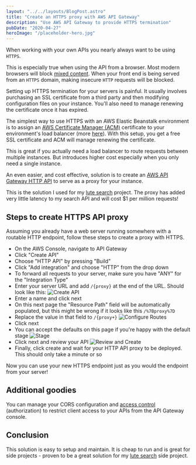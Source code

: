 ```yaml
---
layout: "../../layouts/BlogPost.astro"
title: "Create an HTTPS proxy with AWS API Gateway"
description: "Use AWS API Gateway to provide HTTPS termination"
pubDate: "2020-04-27"
heroImage: "/placeholder-hero.jpg"
---
```


When working with your own APIs you nearly always want to be using `HTTPS`.

This is especially true when using the API from a browser. Most modern browsers will block [mixed content](https://support.mozilla.org/en-US/kb/mixed-content-blocking-firefox). When your front end is being served from an `HTTPS` domain, making insecure `HTTP` requests will be blocked.

Setting up HTTPS termination for your servers is painful. It usually involves purchasing an SSL certificate from a third party and then modifying configuration files on your instance. You'll also need to manage renewing the certificate once it has expired.

The simplest way to use HTTPS with an AWS Elastic Beanstalk environment is to assign an [AWS Certificate Manager (ACM)](https://aws.amazon.com/certificate-manager/) certificate to your environment's load balancer (more [here](https://docs.aws.amazon.com/elasticbeanstalk/latest/dg/configuring-https.html)). With this setup, you get a free SSL certificate and ACM will manage renewing the certificate.

This is great if you actually need a load balancer to route requests between multiple instances. But introduces higher cost especially when you only need a single instance.

An even easier, and cost effective, solution is to create an [AWS API Gateway HTTP API](https://docs.aws.amazon.com/apigateway/latest/developerguide/http-api.html) to serve as a proxy for your instance.

This is the solution I used for my [lute search](/lute-search) project. The proxy has added very little latency to my search API and will cost \$1 per million requests!

## Steps to create HTTPS API proxy

Assuming you already have a web server running somewhere with a routable HTTP endpoint, follow these steps to create a proxy with HTTPS.

- On the AWS Console, navigate to API Gateway
- Click "Create API"
- Choose "HTTP API" by pressing "Build"
- Click "Add integration" and choose "HTTP" from the drop down
- To forward all requests to your server, make sure you have "ANY" for the "Integration Type"
- Enter your server URL and add `/{proxy}` at the end of the URL. Should look like this:
  ![Create API](/blog-assets/apigw-https-proxy-post/part-1.png)
- Enter a name and click next
- On this next page the "Resource Path" field will be automatically populated, but this might be wrong if it looks like this `/%7Bproxy%7D`
- Replace the value in that field to `/{proxy+}`
  ![Configure Routes](/blog-assets/apigw-https-proxy-post/part-2.png)
- Click next
- You can accept the defaults on this page if you're happy with the default stage
  ![Stage](/blog-assets/apigw-https-proxy-post/part-3.png)
- Click next and review your API
  ![Review and Create](/blog-assets/apigw-https-proxy-post/part-4.png)
- Finally, click create and wait for your HTTP API proxy to be deployed. This should only take a minute or so

Now you can use your new HTTPS endpoint just as you would the endpoint from your server!

## Additional goodies

You can manage your CORS configuration and [access control](https://docs.aws.amazon.com/apigateway/latest/developerguide/http-api-jwt-authorizer.html) (authorization) to restrict client access to your APIs from the API Gateway console.

## Conclusion

This solution is easy to setup and maintain. It is cheap to run and is great for side projects - proven to be a great solution for my [lute search](/lute-search) side project.
